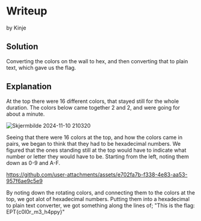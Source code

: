 # Writeup
by Kinje

## Solution
Converting the colors on the wall to hex, and then converting that to plain text, which gave us the flag.

## Explanation
At the top there were 16 different colors, that stayed still for the whole duration.
The colors below came together 2 and 2, and were going for about a minute.

![Skjermbilde 2024-11-10 210320](https://github.com/user-attachments/assets/61813aff-474f-4dd7-9ce1-5e96ed39123a)

Seeing that there were 16 colors at the top, and how the colors came in pairs, we began to think that they had to be hexadecimal numbers. 
We figured that the ones standing still at the top would have to indicate what number or letter they would have to be. Starting from the left, noting them down as 0-9 and A-F.

https://github.com/user-attachments/assets/e702fa7b-f338-4e83-aa53-957f6ae9c5e9

By noting down the rotating colors, and connecting them to the colors at the top, we got alot of hexadecimal numbers.
Putting them into a hexadecimal to plain text converter, we got something along the lines of;
"This is the flag: EPT{c0l0r_m3_h4ppy}"

